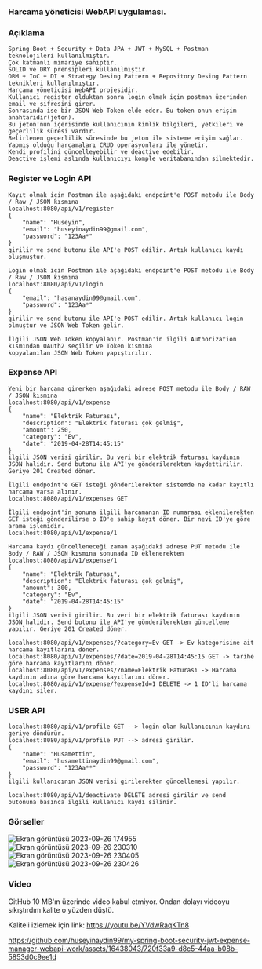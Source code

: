 ### Harcama yöneticisi WebAPI uygulaması.

### Açıklama
```
Spring Boot + Security + Data JPA + JWT + MySQL + Postman teknolojileri kullanılmıştır.
Çok katmanlı mimariye sahiptir.
SOLID ve DRY prensipleri kullanılmıştır.
ORM + IoC + DI + Strategy Desing Pattern + Repository Desing Pattern teknikleri kullanılmıştır.
Harcama yöneticisi WebAPI projesidir.
Kullanıcı register olduktan sonra login olmak için postman üzerinden email ve şifresini girer.
Sonrasında ise bir JSON Web Token elde eder. Bu token onun erişim anahtarıdır(jeton).
Bu jeton'nun içerisinde kullanıcının kimlik bilgileri, yetkileri ve geçerlilik süresi vardır.
Belirlenen geçerlilik süresinde bu jeton ile sisteme erişim sağlar.
Yapmış olduğu harcamaları CRUD operasyonları ile yönetir.
Kendi profilini güncelleyebilir ve deactive edebilir.
Deactive işlemi aslında kullanıcıyı komple veritabanından silmektedir. 
```

### Register ve Login API 

```
Kayıt olmak için Postman ile aşağıdaki endpoint'e POST metodu ile Body / Raw / JSON kısmına
localhost:8080/api/v1/register
{
    "name": "Huseyin",
    "email": "huseyinaydin99@gmail.com",
    "password": "123Aa*"
}
girilir ve send butonu ile API'e POST edilir. Artık kullanıcı kaydı oluşmuştur.

Login olmak için Postman ile aşağıdaki endpoint'e POST metodu ile Body / Raw / JSON kısmına
localhost:8080/api/v1/login
{
    "email": "hasanaydin99@gmail.com",
    "password": "123Aa*"
}
girilir ve send butonu ile API'e POST edilir. Artık kullanıcı login olmuştur ve JSON Web Token gelir.

İlgili JSON Web Token kopyalanır. Postman'in ilgili Authorization kısmından OAuth2 seçilir ve Token kısmına
kopyalanılan JSON Web Token yapıştırılır.
```

### Expense API

```
Yeni bir harcama girerken aşağıdaki adrese POST metodu ile Body / RAW / JSON kısmına
localhost:8080/api/v1/expense
{
    "name": "Elektrik Faturası",
    "description": "Elektrik faturası çok gelmiş",
    "amount": 250,
    "category": "Ev",
    "date": "2019-04-28T14:45:15"
}
ilgili JSON verisi girilir. Bu veri bir elektrik faturası kaydının JSON halidir. Send butonu ile API'ye gönderilerekten kaydettirilir. Geriye 201 Created döner.

İlgili endpoint'e GET isteği gönderilerekten sistemde ne kadar kayıtlı harcama varsa alınır.
localhost:8080/api/v1/expenses GET

İlgili endpoint'in sonuna ilgili harcamanın ID numarası eklenilerekten GET isteği gönderilirse o ID'e sahip kayıt döner. Bir nevi ID'ye göre arama işlemidir.
localhost:8080/api/v1/expense/1

Harcama kaydı güncelleneceği zaman aşağıdaki adrese PUT metodu ile Body / RAW / JSON kısmına sonunada ID eklenerekten
localhost:8080/api/v1/expense/1
{
    "name": "Elektrik Faturası",
    "description": "Elektrik faturası çok gelmiş",
    "amount": 300,
    "category": "Ev",
    "date": "2019-04-28T14:45:15"
}
ilgili JSON verisi girilir. Bu veri bir elektrik faturası kaydının JSON halidir. Send butonu ile API'ye gönderilerekten güncelleme yapılır. Geriye 201 Created döner.

localhost:8080/api/v1/expenses/?category=Ev GET -> Ev kategorisine ait harcama kayıtlarını döner.
localhost:8080/api/v1/expenses/?date=2019-04-28T14:45:15 GET -> tarihe göre harcama kayıtlarını döner.
localhost:8080/api/v1/expenses/?name=Elektrik Faturası -> Harcama kaydının adına göre harcama kayıtlarını döner.
localhost:8080/api/v1/expense/?expenseId=1 DELETE -> 1 ID'li harcama kaydını siler.
```

### USER API
```
localhost:8080/api/v1/profile GET --> login olan kullanıcının kaydını geriye döndürür.
localhost:8080/api/v1/profile PUT --> adresi girilir.
{
    "name": "Husamettin",
    "email": "husamettinaydin99@gmail.com",
    "password": "123Aa**"
}
ilgili kullanıcının JSON verisi girilerekten güncellemesi yapılır.

localhost:8080/api/v1/deactivate DELETE adresi girilir ve send butonuna basınca ilgili kullanıcı kaydı silinir.
```

### Görseller

![Ekran görüntüsü 2023-09-26 174955](https://github.com/huseyinaydin99/my-spring-boot-security-jwt-expense-manager-webapi-work/assets/16438043/e8b56ff7-a370-40d0-8b06-80b07f3dc7c3)
![Ekran görüntüsü 2023-09-26 230310](https://github.com/huseyinaydin99/my-spring-boot-security-jwt-expense-manager-webapi-work/assets/16438043/7ea26abe-8b9e-45f7-9f3b-0279ac0b471f)
![Ekran görüntüsü 2023-09-26 230405](https://github.com/huseyinaydin99/my-spring-boot-security-jwt-expense-manager-webapi-work/assets/16438043/1b4d7c82-aa29-409e-8bce-f66467f4e6a6)
![Ekran görüntüsü 2023-09-26 230426](https://github.com/huseyinaydin99/my-spring-boot-security-jwt-expense-manager-webapi-work/assets/16438043/6db29f49-00a5-41b5-83f3-a56e831da59c)

### Video
GitHub 10 MB'ın üzerinde video kabul etmiyor. Ondan dolayı videoyu sıkıştırdım kalite o yüzden düştü.

Kaliteli izlemek için link: https://youtu.be/YVdwRaqKTn8

https://github.com/huseyinaydin99/my-spring-boot-security-jwt-expense-manager-webapi-work/assets/16438043/720f33a9-d8c5-44aa-b08b-5853d0c9ee1d

